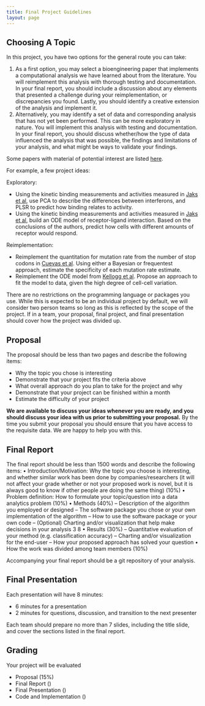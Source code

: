 ```yaml
---
title: Final Project Guidelines
layout: page
---
```


## Choosing A Topic

In this project, you have two options for the general route you can take:

1. As a first option, you may select a bioengineering paper that implements a computational analysis we have learned about from the literature. You will reimplement this analysis with thorough testing and documentation. In your final report, you should include a discussion about any elements that presented a challenge during your reimplementation, or discrepancies you found. Lastly, you should identify a creative extension of the analysis and implement it.
2. Alternatively, you may identify a set of data and corresponding analysis that has not yet been performed. This can be more exploratory in nature. You will implement this analysis with testing and documentation. In your final report, you should discuss whether/how the type of data influenced the analysis that was possible, the findings and limitations of your analysis, and what might be ways to validate your findings.

Some papers with material of potential interest are listed [here](impl-opts.html).

For example, a few project ideas:

Exploratory:
- Using the kinetic binding measurements and activities measured in [Jaks et al](http://doi.org/10.1016/j.jmb.2006.11.053), use PCA to describe the differences between interferons, and PLSR to predict how binding relates to activity.
- Using the kinetic binding measurements and activities measured in [Jaks et al](http://doi.org/10.1016/j.jmb.2006.11.053), build an ODE model of receptor-ligand interaction. Based on the conclusions of the authors, predict how cells with different amounts of receptor would respond.

Reimplementation:
- Reimplement the quantitation for mutation rate from the number of stop codons in [Cuevas et al](http://journals.plos.org/plosbiology/article?id=10.1371/journal.pbio.1002251#pbio.1002251.s011). Using either a Bayesian or frequentest approach, estimate the specificity of each mutation rate estimate.
- Reimplement the ODE model from [Kellogg et al](http://www.sciencedirect.com/science/article/pii/S2211124717303595?via%3Dihub). Propose an approach to fit the model to data, given the high degree of cell-cell variation.

There are no restrictions on the programming language or packages you use. While this is expected to be an individual project by default, we will consider two person teams so long as this is reflected by the scope of the project. If in a team, your proposal, final project, and final presentation should cover how the project was divided up.

## Proposal

The proposal should be less than two pages and describe the following items:

- Why the topic you chose is interesting
- Demonstrate that your project fits the criteria above
- What overall approach do you plan to take for the project and why
- Demonstrate that your project can be finished within a month
- Estimate the difficulty of your project

**We are available to discuss your ideas whenever you are ready, and you should discuss your idea with us prior to submitting your proposal.** By the time you submit your proposal you should ensure that you have access to the requisite data. We are happy to help you with this.

## Final Report





The final report should be less than 1500 words and describe the following items:
• Introduction/Motivation: Why the topic you choose is interesting, and whether similar work has been done by companies/researchers (it will not affect your grade whether or not your proposed work is novel, but it is always good to know if other people are doing the same thing) (10%)
• Problem definition: How to formulate your topic/question into a data analytics problem (10%)
• Methods (40%)
– Description of the algorithm you employed or designed
– The software package you chose or your own implementation of the algorithm
– How to use the software package or your own code
– (Optional) Charting and/or visualization that help make decisions in your analysis
3
8
• Results (30%)
– Quantitative evaluation of your method (e.g. classification accuracy) – Charting and/or visualization for the end-user
– How your proposed approach has solved your question
• How the work was divided among team members (10%)







Accompanying your final report should be a git repository of your analysis.

## Final Presentation

Each presentation will have 8 minutes:
- 6 minutes for a presentation
- 2 minutes for questions, discussion, and transition to the next presenter

Each team should prepare no more than 7 slides, including the title slide, and cover the sections listed in the final report.

## Grading

Your project will be evaluated 

- Proposal (15%)
- Final Report ()
- Final Presentation ()
- Code and Implementation ()